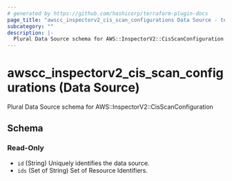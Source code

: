 ```yaml
---
# generated by https://github.com/hashicorp/terraform-plugin-docs
page_title: "awscc_inspectorv2_cis_scan_configurations Data Source - terraform-provider-awscc"
subcategory: ""
description: |-
  Plural Data Source schema for AWS::InspectorV2::CisScanConfiguration
---
```


# awscc_inspectorv2_cis_scan_configurations (Data Source)

Plural Data Source schema for AWS::InspectorV2::CisScanConfiguration



<!-- schema generated by tfplugindocs -->
## Schema

### Read-Only

- `id` (String) Uniquely identifies the data source.
- `ids` (Set of String) Set of Resource Identifiers.
